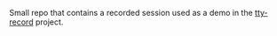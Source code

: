 Small repo that contains a recorded session used as a demo in the
[tty-record](https://github.com/elisescu/tty-record) project.


